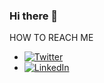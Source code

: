 ### Hi there 👋

<!--
**Alphydoo/Alphydoo** is a ✨ _special_ ✨ repository because its `README.md` (this file) appears on your GitHub profile.

Here are some ideas to get you started:

- 🔭 I’m currently working on ...
- 🌱 I’m currently learning ...
- 👯 I’m looking to collaborate on ...
- 🤔 I’m looking for help with ...
- 💬 Ask me about ...
- 📫 How to reach me: ...
- 😄 Pronouns: ...
- ⚡ Fun fact: ...
-->

HOW TO REACH ME
* [![Twitter](https://img.shields.io/badge/Twitter-%231DA1F2.svg?&style=flat-square&logo=twitter&logoColor=white)](https://twitter.com/aaoshioledwg)
* [![LinkedIn](https://img.shields.io/badge/LinkedIn-%230077B5.svg?&style=flat-square&logo=linkedin&logoColor=white)](https://www.linkedin.com/in/alphonsus-oshiole-77455317/)
